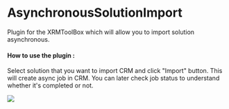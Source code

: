 # AsynchronousSolutionImport


Plugin for the XRMToolBox which will allow you to import solution asynchronous.

#### How to use the plugin :
Select solution that you want to import CRM and click "Import" button. This will create async job in CRM. You can later check job status to understand whether it's completed or not.

![](https://fuattatarcom.files.wordpress.com/2019/06/1-6.png)
